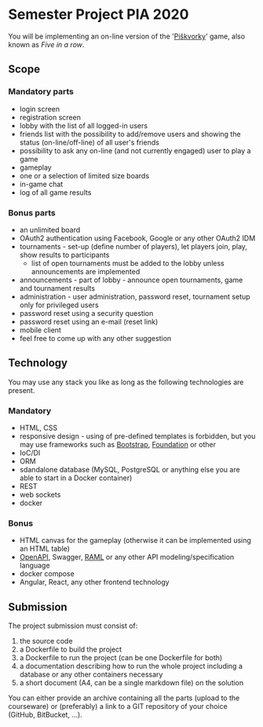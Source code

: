 # Semester Project PIA 2020

You will be implementing an on-line version of the
'[Piškvorky](https://cs.wikipedia.org/wiki/Pi%C5%A1kvorky)' game,
also known as *Five in a row*.

## Scope

### Mandatory parts

* login screen
* registration screen
* lobby with the list of all logged-in users
* friends list with the possibility to add/remove users and showing the status
(on-line/off-line) of all user's friends
* possibility to ask any on-line (and not currently engaged) user to play a game
* gameplay
* one or a selection of limited size boards
* in-game chat
* log of all game results

### Bonus parts

* an unlimited board
* OAuth2 authentication using Facebook, Google or any other OAuth2 IDM
* tournaments - set-up (define number of players), let players join, play, show
results to participants
  - list of open tournaments must be added to the lobby unless announcements 
	are implemented
* announcements - part of lobby - announce open tournaments, game and tournament results
* administration - user administration, password reset, tournament setup only for privileged
users
* password reset using a security question
* password reset using an e-mail (reset link)
* mobile client
* feel free to come up with any other suggestion

## Technology

You may use any stack you like as long as the following technologies
are present.

### Mandatory

* HTML, CSS
* responsive design - using of pre-defined templates is forbidden, but you
may use frameworks such as [Bootstrap](https://getbootstrap.com/),
[Foundation](https://get.foundation/) or other
* IoC/DI
* ORM
* sdandalone database (MySQL, PostgreSQL or anything else you are able to
start in a Docker container)
* REST
* web sockets
* docker

### Bonus

* HTML canvas for the gameplay (otherwise it can be implemented using an HTML table)
* [OpenAPI](https://swagger.io/specification/), Swagger, [RAML](https://raml.org/)
or any other API modeling/specification language
* docker compose
* Angular, React, any other frontend technology

## Submission

The project submission must consist of:

1. the source code
2. a Dockerfile to build the project
3. a Dockerfile to run the project (can be one Dockerfile for both)
4. a documentation describing how to run the whole project including a database
or any other containers necessary
5. a short document (A4, can be a single markdown file) on the solution

You can either provide an archive containing all the parts (upload to the courseware)
or (preferably) a link to a GIT repository of your choice (GitHub, BitBucket, ...).